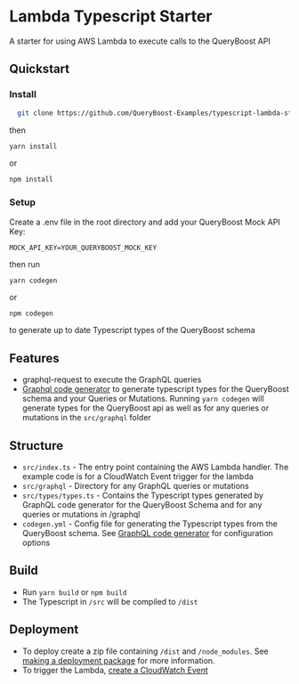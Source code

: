 # Lambda Typescript Starter

A starter for using AWS Lambda to execute calls to the QueryBoost API

## Quickstart

### Install

```sh
  git clone https://github.com/QueryBoost-Examples/typescript-lambda-starter.git
```

then

```sh
yarn install
```

or

```sh
npm install
```

### Setup

Create a .env file in the root directory and add your QueryBoost Mock API Key:

`MOCK_API_KEY=YOUR_QUERYBOOST_MOCK_KEY`

then run

```sh
yarn codegen
```

or

```
npm codegen
```

to generate up to date Typescript types of the QueryBoost schema

## Features

- graphql-request to execute the GraphQL queries
- [Graphql code generator](https://graphql-code-generator.com/) to generate typescript types for the QueryBoost schema and your Queries or Mutations. Running `yarn codegen` will generate types for the QueryBoost api as well as for any queries or mutations in the `src/graphql` folder

## Structure

- `src/index.ts` - The entry point containing the AWS Lambda handler. The example code is for a CloudWatch Event trigger for the lambda
- `src/graphql` - Directory for any GraphQL queries or mutations
- `src/types/types.ts` - Contains the Typescript types generated by GraphQL code generator for the QueryBoost Schema and for any queries or mutations in /graphql
- `codegen.yml` - Config file for generating the Typescript types from the QueryBoost schema. See [GraphQL code generator](https://graphql-code-generator.com/docs/getting-started/codegen-config) for configuration options

## Build

- Run `yarn build` or `npm build`
- The Typescript in `/src` will be compiled to `/dist`

## Deployment

- To deploy create a zip file containing `/dist` and `/node_modules`. See [making a deployment package](https://docs.aws.amazon.com/lambda/latest/dg/nodejs-package.html) for more information.
- To trigger the Lambda, [create a CloudWatch Event](https://docs.aws.amazon.com/AmazonCloudWatch/latest/events/RunLambdaSchedule.html)
